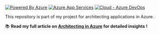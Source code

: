 [![Powered By Azure](https://img.shields.io/badge/Powered%20By-Azure-blue)](https://azure.microsoft.com/)
[![Azure App Services](https://avatars.githubusercontent.com/u/11130495?s=280&v=4)](https://azure.microsoft.com/)
[![Cloud - Azure DevOps](https://img.shields.io/badge/Cloud-AzureDevOps-informational?style=flat-square&logo=azure-devops&logoColor=white&color=007CF0)](https://azure.microsoft.com/en-us/services/devops/)

This repository is part of my project for architecting applications in Azure. 

📚 **Read my full article on [Architecting in Azure](https://selmouni.hashnode.dev/exploring-azure-architectures) for detailed insights !**
